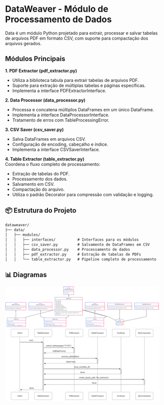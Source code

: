 # DataWeaver - Módulo de Processamento de Dados

Data é um módulo Python projetado para extrair, processar e salvar tabelas de arquivos PDF em formato CSV, com suporte para compactação dos arquivos gerados.


## Módulos Principais
**1. PDF Extractor (pdf_extractor.py)**
- Utiliza a biblioteca tabula para extrair tabelas de arquivos PDF.
- Suporte para extração de múltiplas tabelas e páginas específicas.
- Implementa a interface PDFExtractorInterface.

**2. Data Processor (data_processor.py)**
- Processa e concatena múltiplos DataFrames em um único DataFrame.
- Implementa a interface DataProcessorInterface.
- Tratamento de erros com TableProcessingError.

**3. CSV Saver (csv_saver.py)**
- Salva DataFrames em arquivos CSV.
- Configuração de encoding, cabeçalho e índice.
- Implementa a interface CSVSaverInterface.

**4. Table Extractor (table_extractor.py)**  
Coordena o fluxo completo de processamento:
- Extração de tabelas do PDF.
- Processamento dos dados.
- Salvamento em CSV.
- Compactação do arquivo.
- Utiliza o padrão Decorator para compressão com validação e logging.


## 📦 Estrutura do Projeto

```
dataweaver/
├── data/
│   ├── modules/
│   │   ├── interfaces/          # Interfaces para os módulos
│   │   ├── csv_saver.py         # Salvamento de DataFrames em CSV
│   │   ├── data_processor.py    # Processamento de dados
│   │   ├── pdf_extractor.py     # Extração de tabelas de PDFs
│   │   └── table_extractor.py   # Pipeline completo de processamento
```


## 📊 Diagramas

![ClassDiagram](/docs/data/Diagrams/DataWeaverDataClassDiagram.png)
![SequenceDiagram](/docs/data/Diagrams/DataWeaverDataSequenceDiagram.png)
